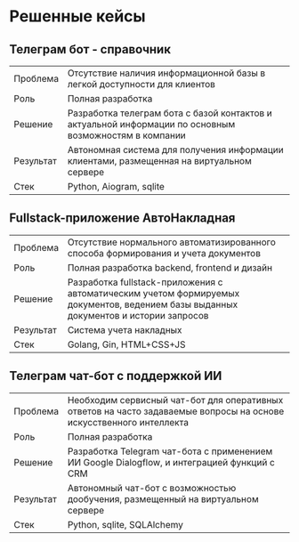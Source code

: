 # Решенные кейсы

## Телеграм бот - справочник
<table>
  <tr>
    <td>Проблема</td>
    <td>Отсутствие наличия информационной базы в легкой доступности для клиентов</td>
  </tr>
  <tr>
    <td>Роль</td>
    <td>Полная разработка</td>
  </tr>
  <tr>
    <td>Решение</td>
    <td>Разработка телеграм бота с базой контактов и актуальной информации по основным возможностям в компании</td>
  </tr>
  <tr>
    <td>Результат</td>
    <td>Автономная система для получения информации клиентами, размещенная на виртуальном сервере</td>
  </tr>
  <tr>
    <td>Стек</td>
    <td>Python, Aiogram, sqlite</td>
  </tr>
</table>

## Fullstack-приложение АвтоНакладная
<table>
  <tr>
    <td>Проблема</td>
    <td>Отсутствие нормального автоматизированного способа формирования и учета документов</td>
  </tr>
  <tr>
    <td>Роль</td>
    <td>Полная разработка backend, frontend и дизайн</td>
  </tr>
  <tr>
    <td>Решение</td>
    <td>Разработка fullstack-приложения с автоматическим учетом формируемых документов, ведением базы выданных документов и истории запросов</td>
  </tr>
  <tr>
    <td>Результат</td>
    <td>Система учета накладных</td>
  </tr>
  <tr>
    <td>Стек</td>
    <td>Golang, Gin, HTML+CSS+JS</td>
  </tr>
</table>

## Телеграм чат-бот с поддержкой ИИ
<table>
  <tr>
    <td>Проблема</td>
    <td>Необходим сервисный чат-бот для оперативных ответов на часто задаваемые вопросы на основе искусственного интеллекта</td>
  </tr>
  <tr>
    <td>Роль</td>
    <td>Полная разработка</td>
  </tr>
  <tr>
    <td>Решение</td>
    <td>Разработка Telegram чат-бота с применением ИИ Google Dialogflow, и интеграцией функций с CRM</td>
  </tr>
  <tr>
    <td>Результат</td>
    <td>Автономный чат-бот с возможностью дообучения, размещенный на виртуальном сервере</td>
  </tr>
  <tr>
    <td>Стек</td>
    <td>Python, sqlite, SQLAlchemy</td>
  </tr>
</table>

<!--
<table>
  <tr>
    <td>Проблема</td>
    <td></td>
  </tr>
  <tr>
    <td>Роль</td>
    <td></td>
  </tr>
  <tr>
    <td>Решение</td>
    <td></td>
  </tr>
  <tr>
    <td>Результат</td>
    <td></td>
  </tr>
  <tr>
    <td>Стек</td>
    <td></td>
  </tr>
</table>
-->
